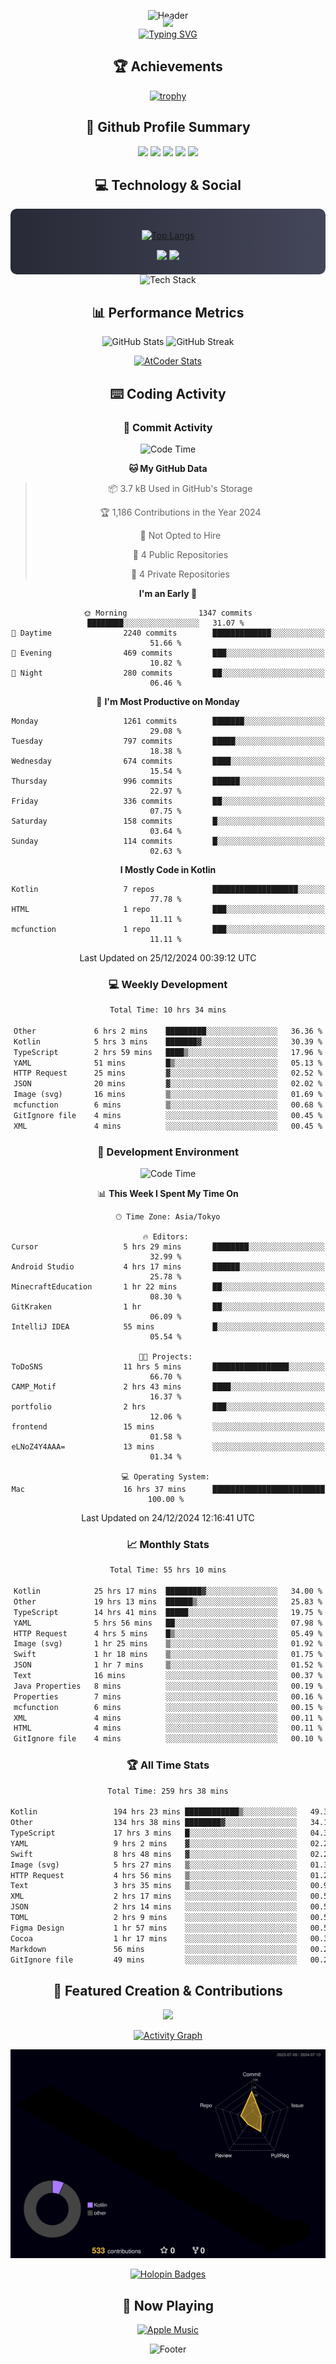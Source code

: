 <div align="center">
  
![Header](https://capsule-render.vercel.app/api?type=waving&color=gradient&customColorList=12&height=300&section=header&text=Welcome%20to%20Batapii's%20Universe&fontSize=50&animation=fadeIn&fontAlignY=40&desc=Android%20Developer%20|%20Kotlin%20LOVE%20)

<div style="margin-top: -20px;">
  <img src="https://readme-typing-svg.herokuapp.com/?lines=Crafting+Android+Experiences;Building+Tomorrow's+Apps+Today;Always+Learning,+Always+Growing&font=Fira%20Code&center=true&width=440&height=45&color=f75c7e&vCenter=true&size=22&pause=1000">
</div>

<a href="https://git.io/typing-svg">
  <img src="https://readme-typing-svg.demolab.com?font=Fira+Code&weight=600&size=28&duration=4000&pause=1000&center=true&vCenter=true&width=800&lines=Hey+there!+I'm+Batapii+%F0%9F%91%8B;Android+Developer+from+Japan+%F0%9F%87%AF%F0%9F%87%B5" alt="Typing SVG" />
</a>

## 🏆 Achievements

[![trophy](https://github-profile-trophy.vercel.app/?username=batapii&theme=onestar&no-frame=true&no-bg=true&column=8&rank=SECRET,SSS,SS,S,AAA,AA,A,B,C,?&margin-w=10&margin-h=10)](https://github.com/ryo-ma/github-profile-trophy)

## 🎯 Github Profile Summary

<div align="center">
  <img src="http://github-profile-summary-cards.vercel.app/api/cards/profile-details?username=batapii&theme=radical" />
  <img src="http://github-profile-summary-cards.vercel.app/api/cards/repos-per-language?username=batapii&theme=radical" />
  <img src="http://github-profile-summary-cards.vercel.app/api/cards/most-commit-language?username=batapii&theme=radical" />
  <img src="http://github-profile-summary-cards.vercel.app/api/cards/stats?username=batapii&theme=radical" />
  <img src="http://github-profile-summary-cards.vercel.app/api/cards/productive-time?username=batapii&theme=radical" />
</div>

## 💻 Technology & Social

<div align="center" style="background: linear-gradient(to right, #282A36, #44475A); padding: 20px; border-radius: 10px;">

[![Top Langs](https://github-readme-stats.vercel.app/api/top-langs/?username=batapii
)](https://github.com/anuraghazra/github-readme-stats)

<div style="margin-top: 15px">
<a href="https://github.com/batapii"><img src="https://img.shields.io/github/followers/batapii?style=for-the-badge&logo=github&label=Follow&color=ff6e96&labelColor=282A36"/></a>
<a href="https://twitter.com/batapii3939"><img src="https://img.shields.io/twitter/follow/batapii?style=for-the-badge&logo=twitter&color=1DA1F2&labelColor=282A36&label= Twitter"/></a>
</div>

</div>

<div align="center">
<img src="https://github-readme-tech-stack.vercel.app/api/cards?title=Tech+Stack&align=center&titleAlign=center&fontSize=20&lineHeight=10&lineCount=4&theme=github_dark&width=800&bg=%230D1117&badge=%23161B22&border=%2321262D&titleColor=%2358A6FF&line1=kotlin%2Ckotlin%2C0095D5%3Bandroid%2Candroid%2C00ff00%3Bjetpackcompose%2Cjetpack%2C4285F4%3B&line2=swift%2Cswift%2CFA7343%3Bfirebase%2Cfirebase%2CFFCA28%3Bgithub%2Cgithub%2C181717%3B&line3=typescript%2Ctypescript%2C3178C6%3Bgraphql%2Cgraphql%2CE10098%3Bsupabase%2Csupabase%2C3FCF8E%3B&line4=gradle%2Cgradle%2C02303A%3Bgitkraken%2Cgitkraken%2C179287%3Bpostman%2Cpostman%2CFF6C37%3B" alt="Tech Stack" />
</div>



## 📊 Performance Metrics

<div align="center">

![GitHub Stats](https://github-readme-stats.vercel.app/api?username=batapii&show_icons=true&theme=radical&hide_border=true&bg_color=0D1117)
![GitHub Streak](https://github-readme-streak-stats.herokuapp.com/?user=batapii&theme=radical&hide_border=true&background=0D1117)

[![AtCoder Stats](https://atcoder-readme-stats.vercel.app/stats/batapii3939?theme=dark&show_history=5&width=495)](https://github.com/iwbc-mzk/atcoder-readme-stats)

</div>

## ⌨️ Coding Activity

### 🌟 Commit Activity
<!--START_SECTION:commit-stats-->
![Code Time](http://img.shields.io/badge/Code%20Time-395%20hrs%2022%20mins-blue)

**🐱 My GitHub Data** 

> 📦 3.7 kB Used in GitHub's Storage 
 > 
> 🏆 1,186 Contributions in the Year 2024
 > 
> 🚫 Not Opted to Hire
 > 
> 📜 4 Public Repositories 
 > 
> 🔑 4 Private Repositories 
 > 
**I'm an Early 🐤** 

```text
🌞 Morning                1347 commits        ████████░░░░░░░░░░░░░░░░░   31.07 % 
🌆 Daytime                2240 commits        █████████████░░░░░░░░░░░░   51.66 % 
🌃 Evening                469 commits         ███░░░░░░░░░░░░░░░░░░░░░░   10.82 % 
🌙 Night                  280 commits         ██░░░░░░░░░░░░░░░░░░░░░░░   06.46 % 
```
📅 **I'm Most Productive on Monday** 

```text
Monday                   1261 commits        ███████░░░░░░░░░░░░░░░░░░   29.08 % 
Tuesday                  797 commits         █████░░░░░░░░░░░░░░░░░░░░   18.38 % 
Wednesday                674 commits         ████░░░░░░░░░░░░░░░░░░░░░   15.54 % 
Thursday                 996 commits         ██████░░░░░░░░░░░░░░░░░░░   22.97 % 
Friday                   336 commits         ██░░░░░░░░░░░░░░░░░░░░░░░   07.75 % 
Saturday                 158 commits         █░░░░░░░░░░░░░░░░░░░░░░░░   03.64 % 
Sunday                   114 commits         █░░░░░░░░░░░░░░░░░░░░░░░░   02.63 % 
```


**I Mostly Code in Kotlin** 

```text
Kotlin                   7 repos             ███████████████████░░░░░░   77.78 % 
HTML                     1 repo              ███░░░░░░░░░░░░░░░░░░░░░░   11.11 % 
mcfunction               1 repo              ███░░░░░░░░░░░░░░░░░░░░░░   11.11 % 
```




 Last Updated on 25/12/2024 00:39:12 UTC
<!--END_SECTION:commit-stats-->

### 💻 Weekly Development
<!--START_SECTION:wakatime-->

```txt
Total Time: 10 hrs 34 mins

Other             6 hrs 2 mins    █████████░░░░░░░░░░░░░░░░   36.36 %
Kotlin            5 hrs 3 mins    ███████▓░░░░░░░░░░░░░░░░░   30.39 %
TypeScript        2 hrs 59 mins   ████▒░░░░░░░░░░░░░░░░░░░░   17.96 %
YAML              51 mins         █▒░░░░░░░░░░░░░░░░░░░░░░░   05.13 %
HTTP Request      25 mins         ▓░░░░░░░░░░░░░░░░░░░░░░░░   02.52 %
JSON              20 mins         ▓░░░░░░░░░░░░░░░░░░░░░░░░   02.02 %
Image (svg)       16 mins         ▒░░░░░░░░░░░░░░░░░░░░░░░░   01.69 %
mcfunction        6 mins          ▒░░░░░░░░░░░░░░░░░░░░░░░░   00.68 %
GitIgnore file    4 mins          ░░░░░░░░░░░░░░░░░░░░░░░░░   00.45 %
XML               4 mins          ░░░░░░░░░░░░░░░░░░░░░░░░░   00.45 %
```

<!--END_SECTION:wakatime-->

### 🔨 Development Environment
<!--START_SECTION:dev-stats-->
![Code Time](http://img.shields.io/badge/Code%20Time-395%20hrs%2022%20mins-blue)

📊 **This Week I Spent My Time On** 

```text
🕑︎ Time Zone: Asia/Tokyo

🔥 Editors: 
Cursor                   5 hrs 29 mins       ████████░░░░░░░░░░░░░░░░░   32.99 % 
Android Studio           4 hrs 17 mins       ██████░░░░░░░░░░░░░░░░░░░   25.78 % 
MinecraftEducation       1 hr 22 mins        ██░░░░░░░░░░░░░░░░░░░░░░░   08.30 % 
GitKraken                1 hr                ██░░░░░░░░░░░░░░░░░░░░░░░   06.09 % 
IntelliJ IDEA            55 mins             █░░░░░░░░░░░░░░░░░░░░░░░░   05.54 % 

🐱‍💻 Projects: 
ToDoSNS                  11 hrs 5 mins       █████████████████░░░░░░░░   66.70 % 
CAMP_Motif               2 hrs 43 mins       ████░░░░░░░░░░░░░░░░░░░░░   16.37 % 
portfolio                2 hrs               ███░░░░░░░░░░░░░░░░░░░░░░   12.06 % 
frontend                 15 mins             ░░░░░░░░░░░░░░░░░░░░░░░░░   01.58 % 
eLNoZ4Y4AAA=             13 mins             ░░░░░░░░░░░░░░░░░░░░░░░░░   01.34 % 

💻 Operating System: 
Mac                      16 hrs 37 mins      █████████████████████████   100.00 % 
```


 Last Updated on 24/12/2024 12:16:41 UTC
<!--END_SECTION:dev-stats-->

### 📈 Monthly Stats
<!--START_SECTION:wakamonth-->

```txt
Total Time: 55 hrs 10 mins

Kotlin            25 hrs 17 mins  ████████▓░░░░░░░░░░░░░░░░   34.00 %
Other             19 hrs 13 mins  ██████▒░░░░░░░░░░░░░░░░░░   25.83 %
TypeScript        14 hrs 41 mins  █████░░░░░░░░░░░░░░░░░░░░   19.75 %
YAML              5 hrs 56 mins   ██░░░░░░░░░░░░░░░░░░░░░░░   07.98 %
HTTP Request      4 hrs 5 mins    █▒░░░░░░░░░░░░░░░░░░░░░░░   05.49 %
Image (svg)       1 hr 25 mins    ▒░░░░░░░░░░░░░░░░░░░░░░░░   01.92 %
Swift             1 hr 18 mins    ▒░░░░░░░░░░░░░░░░░░░░░░░░   01.75 %
JSON              1 hr 7 mins     ▒░░░░░░░░░░░░░░░░░░░░░░░░   01.52 %
Text              16 mins         ░░░░░░░░░░░░░░░░░░░░░░░░░   00.37 %
Java Properties   8 mins          ░░░░░░░░░░░░░░░░░░░░░░░░░   00.19 %
Properties        7 mins          ░░░░░░░░░░░░░░░░░░░░░░░░░   00.16 %
mcfunction        6 mins          ░░░░░░░░░░░░░░░░░░░░░░░░░   00.15 %
XML               4 mins          ░░░░░░░░░░░░░░░░░░░░░░░░░   00.11 %
HTML              4 mins          ░░░░░░░░░░░░░░░░░░░░░░░░░   00.11 %
GitIgnore file    4 mins          ░░░░░░░░░░░░░░░░░░░░░░░░░   00.10 %
```

<!--END_SECTION:wakamonth-->

### 🏆 All Time Stats
<!--START_SECTION:wakaalltime-->

```txt
Total Time: 259 hrs 38 mins

Kotlin                 194 hrs 23 mins ████████████▒░░░░░░░░░░░░   49.30 %
Other                  134 hrs 38 mins ████████▓░░░░░░░░░░░░░░░░   34.15 %
TypeScript             17 hrs 3 mins   █░░░░░░░░░░░░░░░░░░░░░░░░   04.32 %
YAML                   9 hrs 2 mins    ▓░░░░░░░░░░░░░░░░░░░░░░░░   02.29 %
Swift                  8 hrs 48 mins   ▓░░░░░░░░░░░░░░░░░░░░░░░░   02.23 %
Image (svg)            5 hrs 27 mins   ▒░░░░░░░░░░░░░░░░░░░░░░░░   01.38 %
HTTP Request           4 hrs 56 mins   ▒░░░░░░░░░░░░░░░░░░░░░░░░   01.25 %
Text                   3 hrs 35 mins   ▒░░░░░░░░░░░░░░░░░░░░░░░░   00.91 %
XML                    2 hrs 17 mins   ░░░░░░░░░░░░░░░░░░░░░░░░░   00.58 %
JSON                   2 hrs 14 mins   ░░░░░░░░░░░░░░░░░░░░░░░░░   00.57 %
TOML                   2 hrs 9 mins    ░░░░░░░░░░░░░░░░░░░░░░░░░   00.55 %
Figma Design           1 hr 57 mins    ░░░░░░░░░░░░░░░░░░░░░░░░░   00.50 %
Cocoa                  1 hr 17 mins    ░░░░░░░░░░░░░░░░░░░░░░░░░   00.33 %
Markdown               56 mins         ░░░░░░░░░░░░░░░░░░░░░░░░░   00.24 %
GitIgnore file         49 mins         ░░░░░░░░░░░░░░░░░░░░░░░░░   00.21 %
```

<!--END_SECTION:wakaalltime-->


## 🌟 Featured Creation & Contributions

<div align="center">
  <a href="https://github.com/batapii/ToDoSNS">
    <img src="https://github-readme-stats.vercel.app/api/pin/?username=batapii&repo=ToDoSNS&theme=radical&hide_border=true&bg_color=0D1117" />
  </a>

[![Activity Graph](https://github-readme-activity-graph.vercel.app/graph?username=batapii&custom_title=Contribution%20Graph&hide_border=true&theme=radical&bg_color=0D1117)](https://github.com/ashutosh00710/github-readme-activity-graph)

![3D Contrib](./profile-3d-contrib/profile-night-rainbow.svg)

[![Holopin Badges](https://holopin.me/batapii)](https://holopin.io/@batapii)

</div>

## 🎵 Now Playing

<div align="center">
  
[![Apple Music](https://music-profile.rayriffy.com/theme/dark.svg?uid=001005.6598667d2ffd4a10a4f429edd0ba24c4.1156)](https://github.com/rayriffy/apple-music-github-profile)

</div>

![Footer](https://capsule-render.vercel.app/api?type=waving&color=gradient&customColorList=12&height=100&section=footer)

</div>
